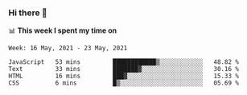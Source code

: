 ### Hi there 👋

📊 __This week I spent my time on__
<!--START_SECTION:waka-->
```text
Week: 16 May, 2021 - 23 May, 2021

JavaScript   53 mins         ████████████▒░░░░░░░░░░░░   48.82 % 
Text         33 mins         ███████▓░░░░░░░░░░░░░░░░░   30.16 % 
HTML         16 mins         ███▓░░░░░░░░░░░░░░░░░░░░░   15.33 % 
CSS          6 mins          █▒░░░░░░░░░░░░░░░░░░░░░░░   05.69 % 
```
<!--END_SECTION:waka-->
<!--
**SREEHARI-M-S/SREEHARI-M-S** is a ✨ _special_ ✨ repository because its `README.md` (this file) appears on your GitHub profile.

Here are some ideas to get you started:

- 🔭 I’m currently working on ...
- 🌱 I’m currently learning ...
- 👯 I’m looking to collaborate on ...
- 🤔 I’m looking for help with ...
- 💬 Ask me about ...
- 📫 How to reach me: ...
- 😄 Pronouns: ...
- ⚡ Fun fact: ...
-->
